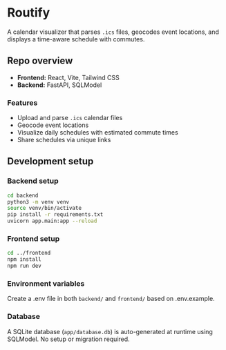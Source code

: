 # Routify

A calendar visualizer that parses `.ics` files, geocodes event locations, and displays a time-aware schedule with commutes.

## Repo overview

- **Frontend:** React, Vite, Tailwind CSS
- **Backend:** FastAPI, SQLModel

### Features

- Upload and parse `.ics` calendar files
- Geocode event locations
- Visualize daily schedules with estimated commute times
- Share schedules via unique links

## Development setup

### Backend setup

```bash
cd backend
python3 -m venv venv
source venv/bin/activate
pip install -r requirements.txt
uvicorn app.main:app --reload
```

### Frontend setup

```bash
cd ../frontend
npm install
npm run dev
```

### Environment variables

Create a .env file in both `backend/` and `frontend/` based on .env.example.

### Database

A SQLite database (`app/database.db`) is auto-generated at runtime using SQLModel. No setup or migration required.
